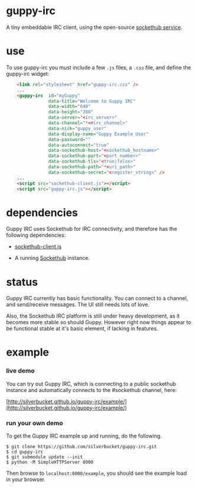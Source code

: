 guppy-irc
=========

A tiny embeddable IRC client, using the open-source [sockethub service](http://sockethub.org).

use
===

To use guppy-irc you must include a few `.js` files, a `.css` file, and define the guppy-irc widget:


```html
    <link rel="stylesheet" href="guppy-irc.css" />
    ...
    <guppy-irc  id="myGuppy"
                data-title="Welcome to Guppy IRC"
                data-width="640"
                data-height="280"
                data-server="<irc_server>"
                data-channel="*<#irc_channel>"
                data-nick="guppy_user"
                data-display-name="Guppy Example User"
                data-password=""
                data-autoconnect="true"
                data-sockethub-host="<sockethub_hostname>"
                data-sockethub-port="<port_number>"
                data-sockethub-tls="<true|false>"
                data-sockethub-path="*<uri_path>"
                data-sockethub-secret="<register_string>" />
    ...
    <script src="sockethub-client.js"></script>
    <script src="guppy-irc.js"></script>
```


dependencies
============

Guppy IRC uses Sockethub for IRC connectivity, and therefore has the following
dependencies:

* [sockethub-client.js](http://github.com/sockethub/sockethub-client)

* A running [Sockethub](http://github.com/sockethub/sockethub) instance.

status
======

Guppy IRC currently has basic functionality. You can connect to a channel, and
send/receive messages. The UI still needs lots of love.

Also, the Sockethub IRC platform is still under heavy development, as it becomes
more stable so should Guppy. However right now things appear to be functional
stable at it's basic element, if lacking in features.


example
=======

### live demo

You can try out Guppy IRC, which is connecting to a public sockethub instance
and automatically connects to the #sockethub channel, here:

[http://silverbucket.github.io/guppy-irc/example/](http://silverbucket.github.io/guppy-irc/example/)


### run your own demo

To get the Guppy IRC example up and running, do the following.

    $ git clone https://github.com/silverbucket/guppy-irc.git
    $ cd guppy-irc
    $ git submodule update --init
    $ python -M SimpleHTTPServer 8000

Then browse to `localhost:8000/example`, you should see the example load in your
browser.
